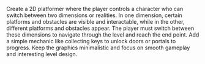  Create a 2D platformer where the player controls a character who can switch between two dimensions or realities. In one dimension, certain platforms and obstacles are visible and interactable, while in the other, different platforms and obstacles appear. The player must switch between these dimensions to navigate through the level and reach the end point. Add a simple mechanic like collecting keys to unlock doors or portals to progress. Keep the graphics minimalistic and focus on smooth gameplay and interesting level design.
